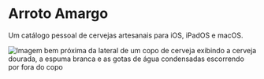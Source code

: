 # Arroto Amargo
Um catálogo pessoal de cervejas artesanais para iOS, iPadOS e macOS.

![Imagem bem próxima da lateral de um copo de cerveja exibindo a cerveja dourada, a espuma branca e as gotas de água condensadas escorrendo por fora do copo](Imagens/timothy-dykes-Lq1rOaigDoY-unsplash.jpg)
